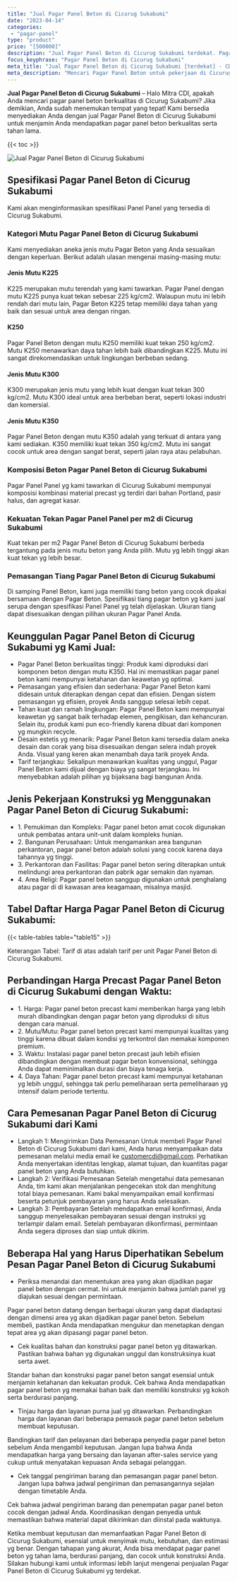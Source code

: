 ```yaml
---
title: "Jual Pagar Panel Beton di Cicurug Sukabumi"
date: "2023-04-14"
categories:
 - "pagar-panel"
type: "product"
price: "[500000]"
description: "Jual Pagar Panel Beton di Cicurug Sukabumi terdekat. Pagar Panel Beton ini umumnya digunakan dalam proyek pembangunan sebagai pembatas area yang tahan lama dan berkualitas. Hubungi kami untuk informasi lebih lanjut."
focus_keyphrase: "Pagar Panel Beton di Cicurug Sukabumi"
meta_title: "Jual Pagar Panel Beton di Cicurug Sukabumi [terdekat] - CDI"
meta_description: "Mencari Pagar Panel Beton untuk pekerjaan di Cicurug Sukabumi? Kami memiliki Pagar Panel Beton yang berkualitas untuk pembatas lahan. Segera dapatkan harga terbaik sekarang."
---
```


**Jual Pagar Panel Beton di Cicurug Sukabumi** – Halo Mitra CDI, apakah Anda mencari pagar panel beton berkualitas di Cicurug Sukabumi? Jika demikian, Anda sudah menemukan tempat yang tepat! Kami bersedia menyediakan Anda dengan jual Pagar Panel Beton di Cicurug Sukabumi untuk menjamin Anda mendapatkan pagar panel beton berkualitas serta tahan lama.

{{< toc >}}

![Jual Pagar Panel Beton di Cicurug Sukabumi](/images/pagar-panel/pagar-panel-26.jpg)

## Spesifikasi Pagar Panel Beton di Cicurug Sukabumi

Kami akan menginformasikan spesifikasi Panel Panel yang tersedia di Cicurug Sukabumi.

### Kategori Mutu Pagar Panel Beton di Cicurug Sukabumi

Kami menyediakan aneka jenis mutu Pagar Beton yang Anda sesuaikan dengan keperluan. Berikut adalah ulasan mengenai masing-masing mutu:

#### Jenis Mutu K225

K225 merupakan mutu terendah yang kami tawarkan. Pagar Panel dengan mutu K225 punya kuat tekan sebesar 225 kg/cm2. Walaupun mutu ini lebih rendah dari mutu lain, Pagar Beton K225 tetap memiliki daya tahan yang baik dan sesuai untuk area dengan ringan.

#### K250

Pagar Panel Beton dengan mutu K250 memiliki kuat tekan 250 kg/cm2. Mutu K250 menawarkan daya tahan lebih baik dibandingkan K225. Mutu ini sangat direkomendasikan untuk lingkungan berbeban sedang.

#### Jenis Mutu K300

K300 merupakan jenis mutu yang lebih kuat dengan kuat tekan 300 kg/cm2. Mutu K300 ideal untuk area berbeban berat, seperti lokasi industri dan komersial.

#### Jenis Mutu K350

Pagar Panel Beton dengan mutu K350 adalah yang terkuat di antara yang kami sediakan. K350 memiliki kuat tekan 350 kg/cm2. Mutu ini sangat cocok untuk area dengan sangat berat, seperti jalan raya atau pelabuhan.

### Komposisi Beton Pagar Panel Beton di Cicurug Sukabumi

Pagar Panel Panel yg kami tawarkan di Cicurug Sukabumi mempunyai komposisi kombinasi material precast yg terdiri dari bahan Portland, pasir halus, dan agregat kasar.

### Kekuatan Tekan Pagar Panel Panel per m2 di Cicurug Sukabumi

Kuat tekan per m2 Pagar Panel Beton di Cicurug Sukabumi berbeda tergantung pada jenis mutu beton yang Anda pilih. Mutu yg lebih tinggi akan kuat tekan yg lebih besar.

### Pemasangan Tiang Pagar Panel Beton di Cicurug Sukabumi

Di samping Panel Beton, kami juga memiliki tiang beton yang cocok dipakai bersamaan dengan Pagar Beton. Spesifikasi tiang pagar beton yg kami jual serupa dengan spesifikasi Panel Panel yg telah dijelaskan. Ukuran tiang dapat disesuaikan dengan pilihan ukuran Pagar Panel Anda.

## Keunggulan Pagar Panel Beton di Cicurug Sukabumi yg Kami Jual:

*   Pagar Panel Beton berkualitas tinggi: Produk kami diproduksi dari komponen beton dengan mutu K350. Hal ini memastikan pagar panel beton kami mempunyai ketahanan dan keawetan yg optimal.
*   Pemasangan yang efisien dan sederhana: Pagar Panel Beton kami didesain untuk diterapkan dengan cepat dan efisien. Dengan sistem pemasangan yg efisien, proyek Anda sanggup selesai lebih cepat.
*   Tahan kuat dan ramah lingkungan: Pagar Panel Beton kami mempunyai keawetan yg sangat baik terhadap elemen, pengikisan, dan kehancuran. Selain itu, produk kami pun eco-friendly karena dibuat dari komponen yg mungkin recycle.
*   Desain estetis yg menarik: Pagar Panel Beton kami tersedia dalam aneka desain dan corak yang bisa disesuaikan dengan selera indah proyek Anda. Visual yang keren akan menambah daya tarik proyek Anda.
*   Tarif terjangkau: Sekalipun menawarkan kualitas yang unggul, Pagar Panel Beton kami dijual dengan biaya yg sangat terjangkau. Ini menyebabkan adalah pilihan yg bijaksana bagi bangunan Anda.

## Jenis Pekerjaan Konstruksi yg Menggunakan Pagar Panel Beton di Cicurug Sukabumi:

*   1\. Pemukiman dan Kompleks: Pagar panel beton amat cocok digunakan untuk pembatas antara unit-unit dalam kompleks hunian.
*   2\. Bangunan Perusahaan: Untuk mengamankan area bangunan perkantoran, pagar panel beton adalah solusi yang cocok karena daya tahannya yg tinggi.
*   3\. Perkantoran dan Fasilitas: Pagar panel beton sering diterapkan untuk melindungi area perkantoran dan pabrik agar semakin dan nyaman.
*   4\. Area Religi: Pagar panel beton sanggup digunakan untuk penghalang atau pagar di di kawasan area keagamaan, misalnya masjid.

## Tabel Daftar Harga Pagar Panel Beton di Cicurug Sukabumi:

{{< table-tables table="table15" >}}

Keterangan Tabel: Tarif di atas adalah tarif per unit Pagar Panel Beton di Cicurug Sukabumi.

## Perbandingan Harga Precast Pagar Panel Beton di Cicurug Sukabumi dengan Waktu:

*   1\. Harga: Pagar panel beton precast kami memberikan harga yang lebih murah dibandingkan dengan pagar beton yang diproduksi di situs dengan cara manual.
*   2\. Mutu/Mutu: Pagar panel beton precast kami mempunyai kualitas yang tinggi karena dibuat dalam kondisi yg terkontrol dan memakai komponen premium.
*   3\. Waktu: Instalasi pagar panel beton precast jauh lebih efisien dibandingkan dengan membuat pagar beton konvensional, sehingga Anda dapat meminimalkan durasi dan biaya tenaga kerja.
*   4\. Daya Tahan: Pagar panel beton precast kami mempunyai ketahanan yg lebih unggul, sehingga tak perlu pemeliharaan serta pemeliharaan yg intensif dalam periode tertentu.

## Cara Pemesanan Pagar Panel Beton di Cicurug Sukabumi dari Kami

*   Langkah 1: Mengirimkan Data Pemesanan
Untuk membeli Pagar Panel Beton di Cicurug Sukabumi dari kami, Anda harus menyampaikan data pemesanan melalui media email ke customercdi@gmail.com. Perhatikan Anda menyertakan identitas lengkap, alamat tujuan, dan kuantitas pagar panel beton yang Anda butuhkan.
*   Langkah 2: Verifikasi Pemesanan
Setelah mengetahui data pemesanan Anda, tim kami akan menjalankan pengecekan stok dan menghitung total biaya pemesanan. Kami bakal menyampaikan email konfirmasi beserta petunjuk pembayaran yang harus Anda selesaikan.
*   Langkah 3: Pembayaran
Setelah mendapatkan email konfirmasi, Anda sanggup menyelesaikan pembayaran sesuai dengan instruksi yg terlampir dalam email. Setelah pembayaran dikonfirmasi, permintaan Anda segera diproses dan siap untuk dikirim.

## Beberapa Hal yang Harus Diperhatikan Sebelum Pesan Pagar Panel Beton di Cicurug Sukabumi

*   Periksa menandai dan menentukan area yang akan dijadikan pagar panel beton dengan cermat. Ini untuk menjamin bahwa jumlah panel yg diajukan sesuai dengan permintaan.

Pagar panel beton datang dengan berbagai ukuran yang dapat diadaptasi dengan dimensi area yg akan dijadikan pagar panel beton. Sebelum membeli, pastikan Anda mendapatkan mengukur dan menetapkan dengan tepat area yg akan dipasangi pagar panel beton.
*   Cek kualitas bahan dan konstruksi pagar panel beton yg ditawarkan. Pastikan bahwa bahan yg digunakan unggul dan konstruksinya kuat serta awet.

Standar bahan dan konstruksi pagar panel beton sangat esensial untuk menjamin ketahanan dan kekuatan produk. Cek bahwa Anda mendapatkan pagar panel beton yg memakai bahan baik dan memiliki konstruksi yg kokoh serta berdurasi panjang.
*   Tinjau harga dan layanan purna jual yg ditawarkan. Perbandingkan harga dan layanan dari beberapa pemasok pagar panel beton sebelum membuat keputusan.

Bandingkan tarif dan pelayanan dari beberapa penyedia pagar panel beton sebelum Anda mengambil keputusan. Jangan lupa bahwa Anda mendapatkan harga yang bersaing dan layanan after-sales service yang cukup untuk menyatakan kepuasan Anda sebagai pelanggan.
*   Cek tanggal pengiriman barang dan pemasangan pagar panel beton. Jangan lupa bahwa jadwal pengiriman dan pemasangannya sejalan dengan timetable Anda.

Cek bahwa jadwal pengiriman barang dan penempatan pagar panel beton cocok dengan jadwal Anda. Koordinasikan dengan penyedia untuk memastikan bahwa material dapat dikirimkan dan diinstal pada waktunya.

Ketika membuat keputusan dan memanfaatkan Pagar Panel Beton di Cicurug Sukabumi, esensial untuk menyimak mutu, kebutuhan, dan estimasi yg benar. Dengan tahapan yang akurat, Anda bisa mendapat pagar panel beton yg tahan lama, berdurasi panjang, dan cocok untuk konstruksi Anda. Silakan hubungi kami untuk informasi lebih lanjut mengenai penjualan Pagar Panel Beton di Cicurug Sukabumi yg terdekat.